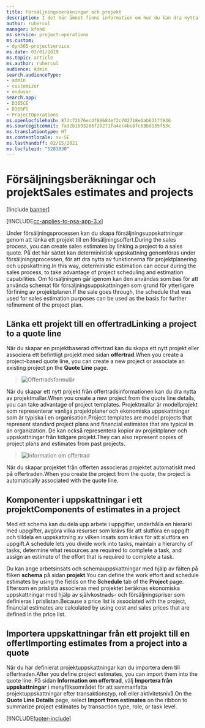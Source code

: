 ```yaml
---
title: Försäljningsberäkningar och projekt
description: I det här ämnet finns information om hur du kan dra nytta av schemat och uppskattningarna i försäljningsprocessen.
author: ruhercul
manager: kfend
ms.service: project-operations
ms.custom:
- dyn365-projectservice
ms.date: 03/01/2019
ms.topic: article
ms.author: ruhercul
audience: Admin
search.audienceType:
- admin
- customizer
- enduser
search.app:
- D365CE
- D365PS
- ProjectOperations
ms.openlocfilehash: 87dc72b76ec4f88684ef2c702718e1ab631ff936
ms.sourcegitcommit: fa32b1893286f20271fa4ec4be8fc68bd135f53c
ms.translationtype: HT
ms.contentlocale: sv-SE
ms.lasthandoff: 02/15/2021
ms.locfileid: "5283930"
---
```

# <a name="sales-estimates-and-projects"></a><span data-ttu-id="cdfb8-103">Försäljningsberäkningar och projekt</span><span class="sxs-lookup"><span data-stu-id="cdfb8-103">Sales estimates and projects</span></span>

[!include [banner](../includes/psa-now-project-operations.md)]

[!INCLUDE[cc-applies-to-psa-app-3.x](../includes/cc-applies-to-psa-app-3x.md)]

<span data-ttu-id="cdfb8-104">Under försäljningsprocessen kan du skapa försäljningsuppskattningar genom att länka ett projekt till en försäljningsoffert.</span><span class="sxs-lookup"><span data-stu-id="cdfb8-104">During the sales process, you can create sales estimates by linking a project to a sales quote.</span></span> <span data-ttu-id="cdfb8-105">På det här sättet kan deterministisk uppskattning genomföras under försäljningsprocessen, för att dra nytta av funktionerna för projektplanering och uppskattning.</span><span class="sxs-lookup"><span data-stu-id="cdfb8-105">In this way, deterministic estimation can occur during the sales process, to take advantage of project scheduling and estimation capabilities.</span></span> <span data-ttu-id="cdfb8-106">Om försäljningen går igenom kan den användas som bas för att använda schemat för försäljningsuppskattningen som grund för ytterligare förfining av projektplanen.</span><span class="sxs-lookup"><span data-stu-id="cdfb8-106">If the sale goes through, the schedule that was used for sales estimation purposes can be used as the basis for further refinement of the project plan.</span></span>

## <a name="linking-a-project-to-a-quote-line"></a><span data-ttu-id="cdfb8-107">Länka ett projekt till en offertrad</span><span class="sxs-lookup"><span data-stu-id="cdfb8-107">Linking a project to a quote line</span></span>

<span data-ttu-id="cdfb8-108">När du skapar en projektbaserad offertrad kan du skapa ett nytt projekt eller associera ett befintligt projekt med sidan **offertrad**.</span><span class="sxs-lookup"><span data-stu-id="cdfb8-108">When you create a project-based quote line, you can create a new project or associate an existing project pn the **Quote Line** page.</span></span> 

> ![Offertradsformulär](media/project-8.png)
 
<span data-ttu-id="cdfb8-110">När du skapar ett nytt projekt från offertradsinformationen kan du dra nytta av projektmallar.</span><span class="sxs-lookup"><span data-stu-id="cdfb8-110">When you create a new project from the quote line details, you can take advantage of project templates.</span></span> <span data-ttu-id="cdfb8-111">Projektmallar är modellprojekt som representerar vanliga projektplaner och ekonomiska uppskattningar som är typiska i en organisation.</span><span class="sxs-lookup"><span data-stu-id="cdfb8-111">Project templates are model projects that represent standard project plans and financial estimates that are typical in an organization.</span></span> <span data-ttu-id="cdfb8-112">De kan också representera kopior av projektplaner och uppskattningar från tidigare projekt.</span><span class="sxs-lookup"><span data-stu-id="cdfb8-112">They can also represent copies of project plans and estimates from past projects.</span></span>

> ![Information om offertrad](media/project-9.png)
  
<span data-ttu-id="cdfb8-114">När du skapar projektet från offerten associeras projektet automatiskt med på offertraden.</span><span class="sxs-lookup"><span data-stu-id="cdfb8-114">When you create the project from the quote, the project is automatically associated with the quote line.</span></span>

## <a name="components-of-estimates-in-a-project"></a><span data-ttu-id="cdfb8-115">Komponenter i uppskattningar i ett projekt</span><span class="sxs-lookup"><span data-stu-id="cdfb8-115">Components of estimates in a project</span></span>

<span data-ttu-id="cdfb8-116">Med ett schema kan du dela upp arbete i uppgifter, underhålla en hierarki med uppgifter, avgöra vilka resurser som krävs för att slutföra en uppgift och tilldela en uppskattning av vilken insats som krävs för att slutföra en uppgift.</span><span class="sxs-lookup"><span data-stu-id="cdfb8-116">A schedule lets you divide work into tasks, maintain a hierarchy of tasks, determine what resources are required to complete a task, and assign an estimate of the effort that is required to complete a task.</span></span>

<span data-ttu-id="cdfb8-117">Du kan ange arbetsinsats och schemauppskattningar med hjälp av fälten på fliken **schema** på sidan **projekt**.</span><span class="sxs-lookup"><span data-stu-id="cdfb8-117">You can define the work effort and schedule estimates by using the fields on the **Schedule** tab of the **Project** page.</span></span> <span data-ttu-id="cdfb8-118">Eftersom en prislista associeras med projektet beräknas ekonomiska uppskattningar med hjälp av självkostnads- och försäljningspriser som definieras i prislistan.</span><span class="sxs-lookup"><span data-stu-id="cdfb8-118">Because a price list is associated with the project, financial estimates are calculated by using cost and sales prices that are defined in the price list.</span></span>

## <a name="importing-estimates-from-a-project-into-a-quote"></a><span data-ttu-id="cdfb8-119">Importera uppskattningar från ett projekt till en offert</span><span class="sxs-lookup"><span data-stu-id="cdfb8-119">Importing estimates from a project into a quote</span></span>

<span data-ttu-id="cdfb8-120">När du har definierat projektuppskattningar kan du importera dem till offertraden.</span><span class="sxs-lookup"><span data-stu-id="cdfb8-120">After you define project estimates, you can import them into the quote line.</span></span> <span data-ttu-id="cdfb8-121">På sidan **Information om offertrad**, välj **Importera från uppskattningar** i menyfliksområdet för att sammanfatta projektuppskattningar efter transaktionstyp, roll eller aktivitetsnivå.</span><span class="sxs-lookup"><span data-stu-id="cdfb8-121">On the **Quote Line Details** page, select **Import from estimates** on the ribbon to summarize project estimates by transaction type, role, or task level.</span></span>


[!INCLUDE[footer-include](../includes/footer-banner.md)]